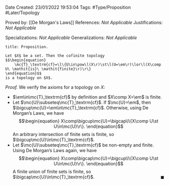<div class="topSpace"></div>

Date Created: 23/01/2022 19:53:04
Tags: #Type/Proposition #Later/Topology

Proved by: [[De Morgan's Laws]]
References: <i>Not Applicable</i>
Justifications: <i>Not Applicable</i>

Specializations: <i>Not Applicable</i>
Generalizations: <i>Not Applicable</i>

``` ad-Proposition
title: Proposition.

Let $X$ be a set. Then the cofinite topology
$$\begin{equation}
    \mc{T}_\textrm{cf}=\l\{U\in\pow\l(X\r)\st\l(U=\em\r)\lor\l(X\comp U\ \mathit{is}\ \mathit{finite}\r)\r\}
\end{equation}$$
is a topology on $X$.

```

<i>Proof.</i> We verify the axioms for a topology on $X$:
* $\em\in\mc{T}_\textrm{cf}$ by definition and $X\comp X=\em$ is finite.
* Let $\mc{U}\subseteq\mc{T}_\textrm{cf}$. If $\mc{U}=\em$, then $\bigcup\mc{U}=\em\in\mc{T}_\textrm{cf}$. Otherwise, using De Morgan’s Laws, we have
$$\begin{equation}
    X\comp\bigcup\mc{U}=\bigcap\l\{X\comp U\st U\in\mc{U}\r\}.
\end{equation}$$
An arbitrary intersection of finite sets is finite, so $\bigcup\mc{U}\in\mc{T}_\textrm{cf}$.
* Let $\mc{U}\subseteq\mc{T}_\textrm{cf}$ be non-empty and finite. Using De Morgan’s Laws again, we have
$$\begin{equation}
    X\comp\bigcap\mc{U}=\bigcup\l\{X\comp U\st U\in\mc{U}\r\}.
\end{equation}$$
A finite union of finite sets is finite, so $\bigcap\mc{U}\in\mc{T}_\textrm{cf}$.<span style="float:right;">$\blacksquare$</span>
